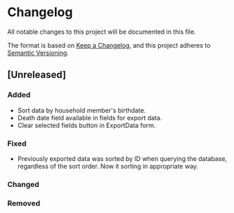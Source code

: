 # Changelog

All notable changes to this project will be documented in this file.

The format is based on [Keep a Changelog](https://keepachangelog.com/en/1.1.0/),
and this project adheres to [Semantic Versioning](https://semver.org/spec/v2.0.0.html).

## [Unreleased]

### Added

- Sort data by household member's birthdate.
- Death date field available in fields for export data.
- Clear selected fields button in ExportData form.

### Fixed

- Previously exported data was sorted by ID when querying the database, regardless of the sort order. 
  Now it sorting in appropriate way.  

### Changed

### Removed

